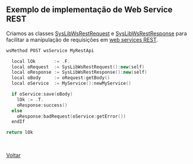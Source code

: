 ## Exemplo de implementação de Web Service REST

Criamos as classes [SysLibWsRestRequest](#) e [SysLibWsRestResponse](#) para facilitar a
manipulação de requisições em [web services REST](https://tdn.totvs.com/display/framework/02.+Criando+uma+classe+REST).

```cpp
wsMethod POST wsService MyRestApi

  local lOk       := .F.
  local oRequest  := SysLibWsRestRequest():new(self)
  local oResponse := SysLibWsRestResponse():new(self)
  local oBody     := oRequest:getBody()
  local oService  := MyService():newMyService()

  if oService:save(oBody)
    lOk := .T.
    oResponse:success()
  else
    oResponse:badRequest(oService:getError())
  endIf

return lOk
```

<br/>

[Voltar](../index)
